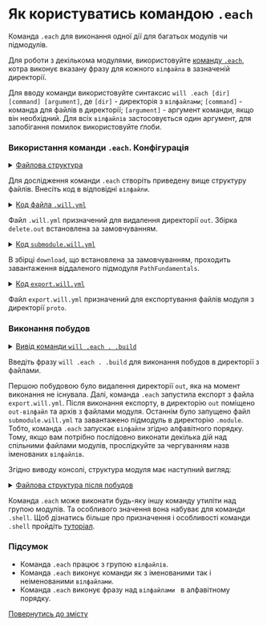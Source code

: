 # Як користуватись командою <code>.each</code>

Команда <code>.each</code> для виконання одної дії для багатьох модулів чи підмодулів.

Для роботи з декількома модулями, використовуйте [команду `.each`](../concept/Command.md#Таблиця-команд-утиліти-willbe), котра виконує вказану фразу для кожного `вілфайла` в зазначеній директорії. 

Для вводу команди використовуйте синтаксис `will .each [dir] [command] [argument]`, де `[dir]` - директорія з `вілфайлами`; `[command]` - команда для файлів в директорії; `[argument]` - аргумент команди, якщо він необхідний. Для всіх `вілфайлів` застосовується один аргумент, для запобігання помилок використовуйте ґлоби. 

### Використання команди `.each`. Конфігурація

<details>
  <summary><u>Файлова структура</u></summary>

```  
named
  ├── proto
  │     └── file.txt
  ├── submodule.will.yml
  ├── export.will.yml
  └── .will.yml       

```

</details>

Для дослідження команди `.each` cтворіть приведену вище структуру файлів. Внесіть код в відповідні `вілфайли`.

<details>
    <summary><u>Код файла <code>.will.yml</code></u></summary>

```yaml
about :

  name : deleteOut
  description : "To test .each command"

path :

  fileToDelete :
    path : 'out'

step  :

  delete.out :
    inherit : predefined.delete
    filePath : path::fileToDelete

build :

  delete.out :
    criterion :
      default : 1
    steps :
      - delete.*

```

</details>

Файл `.will.yml` призначений для видалення директорії `out`. Збірка `delete.out` встановлена за замовчуванням.  

<details>
    <summary><u>Код <code>submodule.will.yml</code></u></summary>

```yaml
about :

  name : submodules
  description : "To test .each command"
  version : 0.0.1

submodule :

  PathFundamentals : git+https:///github.com/Wandalen/wPathFundamentals.git/out/wPathFundamentals#master

build :

  download :
    criterion :
      default : 1
    steps :
      - submodules.download

```

</details>

В збірці `download`, що встановлена за замовчуванням, проходить завантаження віддаленого підмодуля `PathFundamentals`.

<details>
    <summary><u>Код <code>export.will.yml</code></u></summary>

```yaml
about :

  name : export
  description : "To test .each command"
  version : 0.0.1

path :

  out : 'out'
  proto : 'proto'

step :

  export :
    inherit : module.export
    export : path::proto

build :

  proto.export :
    criterion :
      export : 1
      default : 1
    steps :
      - step::export

```

</details>

Файл `export.will.yml` призначений для експортування файлів модуля з директорії `proto`.

### Виконання побудов

<details>
  <summary><u>Вивід команди <code>will .each . .build</code></u></summary>

```
[user@user ~]$ will .each . .build
...
Module at /path_to_file/.will.yml
 . Read : /path_to_file/.will.yml
 . Read 1 will-files in 0.924s

    Building module::deleteOut / build::delete.submodule
     - filesDelete 0 files at /path_to_file/out in 0.002s
    Built module::deleteOut / build::delete.submodule in 0.108s

...

    Building module::export / build::export
     + Write out archive /path_to_file/ : out/export.out.tgs <- proto
     + Write out will-file /path_to_file/out/export.out.will.yml
     + Exported export with 2 files in 2.311s
    Built module::export / build::export in 2.363s

...

    Building module::submodules / build::download
       . Read : /path_to_file/.module/PathFundamentals/out/wPathFundamentals.out.will.yml
       + module::PathFundamentals version master was downloaded in 5.974s
     + 1/1 submodule(s) of module::submodules were downloaded in 5.981s
    Built module::submodules / build::download in 6.019s

```
</details>

Введіть фразу `will .each . .build` для виконання побудов в директорії з файлами. 

Першою побудовою було видалення директорії `out`, яка на момент виконання не існувала. Далі, команда `.each` запустила експорт з файла `export.will.yml`. Після виконання експорту, в директорію `out` поміщено `out-вілфайл` та архів з файлами модуля. Останнім було запущено файл `submodule.will.yml` та завантажено підмодуль в директорію `.module`. Тобто, команда `.each` запускає `вілфайли` згідно алфавітного порядку. Тому, якщо вам потрібно послідовно виконати декілька дій над спільними файлами модулів, прослідкуйте за чергуванням назв іменованих `вілфайлів`.  

Згідно виводу консолі, структура модуля має наступний вигляд:

<details>
  <summary><u>Файлова структура після побудов</u></summary>

```  
named
  ├── .module
  │     └── PathFundamentals
  ├── proto
  │     └── file.txt
  ├── out
  │     ├── export.out.will.tgs
  │     └── export.out.will.yml
  ├── submodule.will.yml
  ├── export.will.yml
  └── .will.yml       

```

</details>

Команда `.each` може виконати будь-яку іншу команду утиліти над групою модулів. Та особливого значення вона набуває для команди `.shell`. Щоб дізнатись більше про призначення і особливості  команди `.shell` пройдіть [туторіал](CommandShell.md).

### Підсумок  

- Команда `.each` працює з групою `вілфайлів`.
- Команда `.each` виконує команди як з іменованими так і неіменованими `вілфайлами`.
- Команда `.each` виконує фразу над `вілфайлами ` в алфавітному порядку.

[Повернутись до змісту](../README.md#tutorials)
